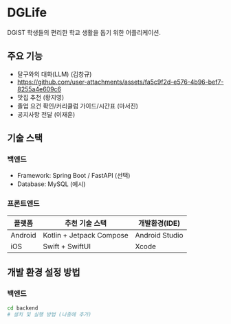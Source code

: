 # DGLife

DGIST 학생들의 편리한 학교 생활을 돕기 위한 어플리케이션.

## 주요 기능
- 달구와의 대화(LLM) (김창규)
- https://github.com/user-attachments/assets/fa5c9f2d-e576-4b96-bef7-8255a4e609c6
- 맛집 추천 (황지영)
- 졸업 요건 확인/커리큘럼 가이드/시간표 (마서진)
- 공지사항 전달 (이재훈)
  
## 기술 스택

### 백엔드
- Framework: Spring Boot / FastAPI (선택)
- Database: MySQL (예시)

### 프론트엔드
| 플랫폼     | 추천 기술 스택                 | 개발환경(IDE)      |
| ------- | ------------------------ | -------------- |
| Android | Kotlin + Jetpack Compose | Android Studio |
| iOS     | Swift + SwiftUI          | Xcode          |


## 개발 환경 설정 방법

### 백엔드
```bash
cd backend
# 설치 및 실행 방법 (나중에 추가)

